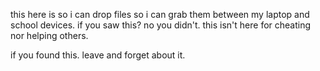 this here is so i can drop files so i can grab them between my laptop and school devices. if you saw this? no you didn't. this isn't here for cheating nor helping others. 

if you found this. leave and forget about it.
